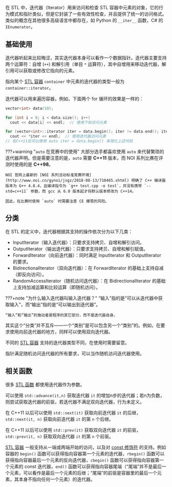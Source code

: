 在 STL 中，迭代器（Iterator）用来访问和检查 STL 容器中元素的对象，它的行为模式和指针类似，但是它封装了一些有效性检查，并且提供了统一的访问格式。类似的概念在其他很多高级语言中都存在，如 Python 的 `__iter__` 函数，C# 的 `IEnumerator`。

## 基础使用

迭代器听起来比较晦涩，其实迭代器本身可以看作一个数据指针。迭代器主要支持两个运算符：自增 (`++`) 和解引用（单目 `*` 运算符），其中自增用来移动迭代器，解引用可以获取或修改它指向的元素。

指向某个 [STL 容器](./container.md)  `container` 中元素的迭代器的类型一般为 `container::iterator`。

迭代器可以用来遍历容器，例如，下面两个 for 循环的效果是一样的：

```cpp
vector<int> data(10);

for (int i = 0; i < data.size(); i++)
  cout << data[i] << endl;  // 使用下标访问元素

for (vector<int>::iterator iter = data.begin(); iter != data.end(); iter++)
  cout << *iter << endl;  // 使用迭代器访问元素
// 在C++11后可以使用 auto iter = data.begin() 来简化上述代码
```

???+warning "`auto` 在竞赛中的使用"
    大部分选手都喜欢使用 `auto` 来代替繁琐的迭代器声明。但是需要注意的是，`auto` 需要 **C++11** 版本，而 NOI 系列比赛在评测时使用的是 **C++98**。
    
    NOI 官网上最新的 [NOI 系列活动标准竞赛环境](http://www.noi.cn/gynoi/jsgz/2018-08-13/710465.shtml) 明确了 C++ 编译器版本为 G++ 4.8.4，且编译指令为 `g++ test.cpp -o test`，并没有携带 `--std=c++11` 参数，而 gcc 从 6.0 版本起才将默认版本修改为 C++14。
    
    因此，在比赛时使用 `auto` 时需要注意 CE 爆零的风险。

## 分类

在 STL 的定义中，迭代器根据其支持的操作依次分为以下几类：

- InputIterator（输入迭代器）：只要求支持拷贝、自增和解引访问。
- OutputIterator（输出迭代器）：只要求支持拷贝、自增和解引赋值。
- ForwardIterator（向前迭代器）：同时满足 InputIterator 和 OutputIterator 的要求。
- BidirectionalIterator（双向迭代器）：在 ForwardIterator 的基础上支持自减（即反向访问）。
- RandomAccessIterator（随机访问迭代器）：在 BidirectionalIterator 的基础上支持加减运算和比较运算（即随机访问）。

???+note "为什么输入迭代器叫输入迭代器？"
    “输入”指的是“可以从迭代器中获取输入”，而“输出”指的是“可以输出到迭代器”。
    
    “输入”和“输出”的施动者是程序的其它部分，而不是迭代器自身。

其实这个“分类”并不互斥——一个“类别”是可以包含另一个“类别”的。例如，在要求使用向前迭代器的地方，同样可以使用双向迭代器。

不同的 [STL 容器](./container.md) 支持的迭代器类型不同，在使用时需要留意。

指针满足随机访问迭代器的所有要求，可以当作随机访问迭代器使用。

## 相关函数

很多 [STL 函数](./algorithm.md) 都使用迭代器作为参数。

可以使用 `std::advance(it,n)` 获取迭代器 `it` 的增加n步的迭代器；若n为负数，则尝试获取迭代器的前驱，若迭代器不满足双向迭代器，行为未定义。

在 C++11 以后可以使用 `std::next(it)` 获取向前迭代器 `it` 的后继，`std::next(it, n)` 获取向前迭代器 `it` 的第 `n` 个后继。

在 C++11 以后可以使用 `std::prev(it)` 获取双向迭代器 `it` 的前驱，`std::prev(it, n)` 获取双向迭代器 `it` 的第 `n` 个前驱。

[STL 容器](./container.md) 一般支持从一端或两端开始的访问，以及对 [const 修饰符](../const.md) 的支持。例如容器的 `begin()` 函数可以获得指向容器第一个元素的迭代器，`rbegin()` 函数可以获得指向容器最后一个元素的反向迭代器，`cbegin()` 函数可以获得指向容器第一个元素的 const 迭代器，`end()` 函数可以获得指向容器尾端（“尾端”并不是最后一个元素，可以看作是最后一个元素的后继；“尾端”的前驱是容器里的最后一个元素，其本身不指向任何一个元素）的迭代器。
